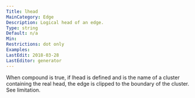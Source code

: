 ```yaml
---
Title: lhead
MainCategory: Edge
Description: Logical head of an edge.
Type: string
Default: n/a
Min: 
Restrictions: dot only
Examples: 
LastEdit: 2018-03-28
LastEditor: generator
---
```


When compound is true, if lhead is defined and is the name of a cluster containing the real head, the edge is clipped to the boundary of the cluster. See limitation.
